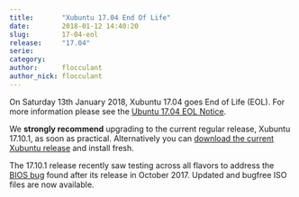 ```yaml
---
title:       "Xubuntu 17.04 End Of Life"
date:        2018-01-12 14:40:20
slug:        17-04-eol
release:     "17.04"
serie:       
category:    
author:      flocculant
author_nick: flocculant
---
```


On Saturday 13th January 2018, Xubuntu 17.04 goes End of Life (EOL). For more information please see the [Ubuntu 17.04 EOL Notice](https://lists.ubuntu.com/archives/ubuntu-announce/2018-January/000227.html).

We **strongly recommend** upgrading to the current regular release, Xubuntu 17.10.1, as soon as practical. Alternatively you can [download the current Xubuntu release](https://xubuntu.org/download) and install fresh.

The 17.10.1 release recently saw testing across all flavors to address the [BIOS bug](https://bugs.launchpad.net/ubuntu/+source/linux/+bug/1734147) found after its release in October 2017. Updated and bugfree ISO files are now available.
